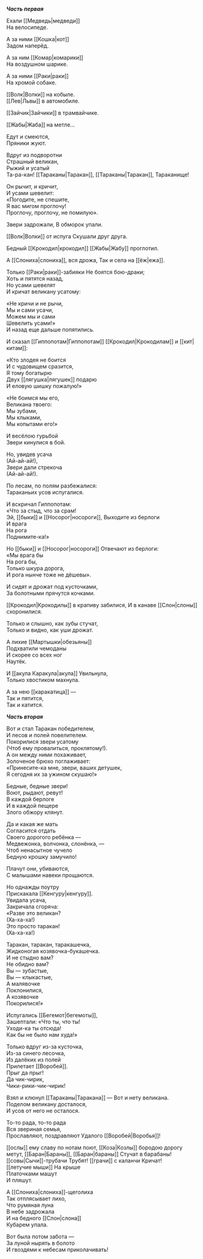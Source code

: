 _**Часть первая**_

Ехали [[Медведь|медведи]]  
На велосипеде.

А за ними [[Кошка|кот]]  
Задом наперёд.

А за ним [[Комар|комарики]]  
На воздушном шарике.

А за ними [[Раки|раки]]  
На хромой собаке.

[[Волк|Волки]] на кобыле.  
[[Лев|Львы]] в автомобиле.

[[Зайчик|Зайчики]]
в трамвайчике.

[[Жабы|Жаба]] на метле…

Едут и смеются,  
Пряники жуют.

Вдруг из подворотни  
Страшный великан,  
Рыжий и усатый  
Та-ра-кан!
[[Тараканы|Таракан]], [[Тараканы|Таракан]], Тараканище!

Он рычит, и кричит,  
И усами шевелит:  
«Погодите, не спешите,  
Я вас мигом проглочу!  
Проглочу, проглочу, не помилую».

Звери задрожали,
В обморок упали.

[[Волк|Волки]] от испуга
Скушали друг друга.

Бедный [[Крокодил|крокодил]]
[[Жабы|Жабу]] проглотил.

А [[Слониха|слониха]], вся дрожа,
Так и села на [[ёж|ежа]].

Только [[Раки|раки]]-забияки
Не боятся бою-драки;  
Хоть и пятятся назад,  
Но усами шевелят  
И кричат великану усатому:

«Не кричи и не рычи,  
Мы и сами усачи,  
Можем мы и сами  
Шевелить усами!»  
И назад еще дальше попятились.

И сказал [[Гиппопотам|Гиппопотам]]
[[Крокодил|Крокодилам]] и [[кит|китам]]:

«Кто злодея не боится  
И с чудовищем сразится,  
Я тому богатырю  
Двух [[лягушка|лягушек]] подарю  
И еловую шишку пожалую!»

«Не боимся мы его,  
Великана твоего:  
Мы зубами,  
Мы клыками,  
Мы копытами его!»

И весёлою гурьбой  
Звери кинулися в бой.

Но, увидев усача  
(Ай-ай-ай!),  
Звери дали стрекоча  
(Ай-ай-ай!).

По лесам, по полям разбежалися:  
Тараканьих усов испугалися.

И вскричал Гиппопотам:  
«Что за стыд, что за срам!  
Эй, [[быки]] и [[Носорог|носороги]],
Выходите из берлоги  
И врага  
На рога  
Поднимите-ка!»

Но [[быки]] и [[Носорог|носороги]]
Отвечают из берлоги:  
«Мы врага бы  
На рога бы,  
Только шкура дорога,  
И рога нынче тоже не дёшевы».

И сидят и дрожат под кусточками,  
За болотными прячутся кочками.

[[Крокодил|Крокодилы]] в крапиву забилися,
И в канаве [[Слон|слоны]] схоронилися.

Только и слышно, как зубы стучат,  
Только и видно, как уши дрожат.

А лихие [[Мартышки|обезьяны]]  
Подхватили чемоданы  
И скорее со всех ног  
Наутёк.

И [[акула Каракула|акула]]
Увильнула,  
Только хвостиком махнула.

А за нею [[каракатица]] —  
Так и пятится,  
Так и катится.

_**Часть вторая**_

Вот и стал Таракан победителем,  
И лесов и полей повелителем.  
Покорилися звери усатому  
(Чтоб ему провалиться, проклятому!).  
А он между ними похаживает,  
Золоченое брюхо поглаживает:  
«Принесите-ка мне, звери, ваших детушек,  
Я сегодня их за ужином скушаю!»

Бедные, бедные звери!  
Воют, рыдают, ревут!  
В каждой берлоге  
И в каждой пещере  
Злого обжору клянут.

Да и какая же мать  
Согласится отдать  
Своего дорогого ребёнка —  
Медвежонка, волчонка, слонёнка, —  
Чтоб ненасытное чучело  
Бедную крошку замучило!

Плачут они, убиваются,  
С малышами навеки прощаются.

Но однажды поутру  
Прискакала [[Кенгуру|кенгуру]].  
Увидала усача,  
Закричала сгоряча:  
«Разве это великан?  
(Ха-ха-ха!)  
Это просто таракан!  
(Ха-ха-ха!)

Таракан, таракан, таракашечка,  
Жидконогая козявочка-букашечка.  
И не стыдно вам?  
Не обидно вам?  
Вы — зубастые,  
Вы — клыкастые,  
А малявочке  
Поклонилися,  
А козявочке  
Покорилися!»

Испугались [[Бегемот|бегемоты]],  
Зашептали: «Что ты, что ты!  
Уходи-ка ты отсюда!  
Как бы не было нам худа!»

Только вдруг из-за кусточка,  
Из-за синего лесочка,  
Из далёких из полей  
Прилетает [[Воробей]].  
Прыг да прыг!  
Да чик-чирик,  
Чики-рики-чик-чирик!

Взял и клюнул [[Тараканы|Таракана]] —
Вот и нету великана.  
Поделом великану досталося,  
И усов от него не осталося.

То-то рада, то-то рада  
Вся звериная семья,  
Прославляют, поздравляют
Удалого [[Воробей|Воробья]]!

[[ослы]] ему славу по нотам поют,
[[Коза|Козлы]] бородою дорогу метут,
[[Баран|Бараны]], [[Баран|бараны]]
Стучат в барабаны!  
[[совы|Сычи]]-трубачи
Трубят!
[[грачи]] с каланчи
Кричат!  
[[летучие мыши]]
На крыше  
Платочками машут  
И пляшут.

А [[Слониха|слониха]]-щеголиха  
Так отплясывает лихо,  
Что румяная луна  
В небе задрожала  
И на бедного [[Слон|слона]]  
Кубарем упала.

Вот была потом забота —  
За луной нырять в болото  
И гвоздями к небесам приколачивать!